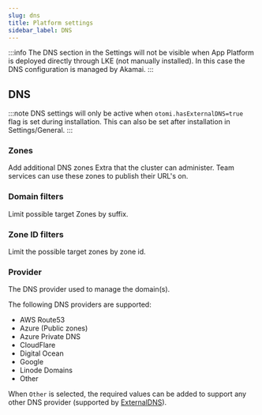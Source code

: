 ```yaml
---
slug: dns
title: Platform settings
sidebar_label: DNS
---
```


:::info
The DNS section in the Settings will not be visible when App Platform is deployed directly through LKE (not manually installed). In this case the DNS configuration is managed by Akamai.
:::

## DNS

:::note
DNS settings will only be active when `otomi.hasExternalDNS=true` flag is set during installation. This can also be set after installation in Settings/General.
:::

### Zones

Add additional DNS zones Extra that the cluster can administer. Team services can use these zones to publish their URL's on.

### Domain filters

Limit possible target Zones by suffix.

### Zone ID filters

Limit the possible target zones by zone id.

### Provider

The DNS provider used to manage the domain(s).

The following DNS providers are supported:

- AWS Route53
- Azure (Public zones)
- Azure Private DNS
- CloudFlare
- Digital Ocean
- Google
- Linode Domains
- Other

When `Other` is selected, the required values can be added to support any other DNS provider (supported by [ExternalDNS](https://github.com/kubernetes-sigs/external-dns/)).
